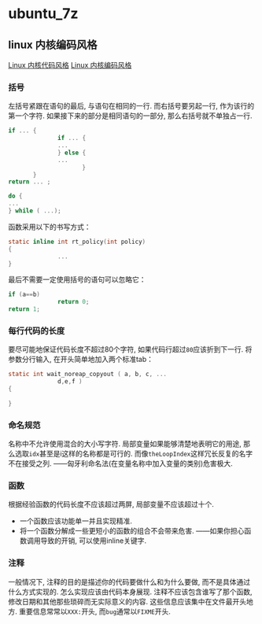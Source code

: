 # ubuntu_7z

## linux 内核编码风格

[Linux 内核代码风格](https://www.kernel.org/doc/html/latest/translations/zh_CN/process/coding-style.html)
[Linux 内核编码风格](https://zhuanlan.zhihu.com/p/330280764)

### 括号

左括号紧跟在语句的最后, 与语句在相同的一行. 而右括号要另起一行, 作为该行的第一个字符. 
如果接下来的部分是相同语句的一部分, 那么右括号就不单独占一行. 

```c
if ... {
              if ... {
              ...
              } else {
              ...
                     } 
       }
return ... ;

do {
...
} while ( ...);
```

函数采用以下的书写方式：

```c
static inline int rt_policy(int policy)
{
              ...
}
```

最后不需要一定使用括号的语句可以忽略它：

```c
if (a==b)
              return 0;
return 1;
```

### 每行代码的长度

要尽可能地保证代码长度不超过80个字符, 如果代码行超过`80`应该折到下一行. 
将参数分行输入, 在开头简单地加入两个标准tab：

```c
static int wait_noreap_copyout ( a, b, c, ...
              d,e,f )
{
       
}
```

### 命名规范

名称中不允许使用混合的大小写字符. 
局部变量如果能够清楚地表明它的用途, 那么选取`idx`甚至是i这样的名称都是可行的. 
而像`theLoopIndex`这样冗长反复的名字不在接受之列. ——匈牙利命名法(在变量名称中加入变量的类别)危害极大. 

### 函数

根据经验函数的代码长度不应该超过两屏, 局部变量不应该超过十个. 

+ 一个函数应该功能单一并且实现精准. 
+ 将一个函数分解成一些更短小的函数的组合不会带来危害. ——如果你担心函数调用导致的开销, 可以使用inline关键字. 

### 注释

一般情况下, 注释的目的是描述你的代码要做什么和为什么要做, 而不是具体通过什么方式实现的. 怎么实现应该由代码本身展现. 
注释不应该包含谁写了那个函数, 修改日期和其他那些琐碎而无实际意义的内容. 这些信息应该集中在文件最开头地方. 
重要信息常常以`XXX:`开头, 而`bug`通常以`FIXME`开头.

